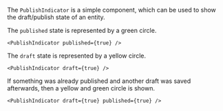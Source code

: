 The `PublishIndicator` is a simple component, which can be used to show the draft/publish state of an entity.

The `published` state is represented by a green circle.

```
<PublishIndicator published={true} />
```

The `draft` state is represented by a yellow circle.

```
<PublishIndicator draft={true} />
```

If something was already published and another draft was saved afterwards, then a yellow and green circle is shown.

```
<PublishIndicator draft={true} published={true} />
```
